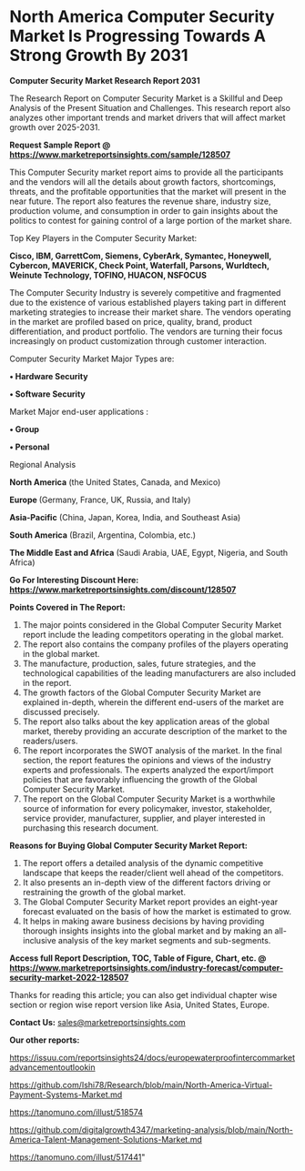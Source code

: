 # North America Computer Security Market Is Progressing Towards A Strong Growth By 2031

<strong>Computer Security Market Research Report 2031</strong>

The Research Report on Computer Security Market is a Skillful and Deep Analysis of the Present Situation and Challenges. This research report also analyzes other important trends and market drivers that will affect market growth over 2025-2031.

<strong>Request Sample Report @ <a href=https://www.marketreportsinsights.com/sample/128507>https://www.marketreportsinsights.com/sample/128507</a></strong>

This Computer Security market report aims to provide all the participants and the vendors will all the details about growth factors, shortcomings, threats, and the profitable opportunities that the market will present in the near future. The report also features the revenue share, industry size, production volume, and consumption in order to gain insights about the politics to contest for gaining control of a large portion of the market share.

Top Key Players in the Computer Security Market:

<strong>Cisco, IBM, GarrettCom, Siemens, CyberArk, Symantec, Honeywell, Cybercon, MAVERICK, Check Point, Waterfall, Parsons, Wurldtech, Weinute Technology, TOFINO, HUACON, NSFOCUS</strong>

The Computer Security Industry is severely competitive and fragmented due to the existence of various established players taking part in different marketing strategies to increase their market share. The vendors operating in the market are profiled based on price, quality, brand, product differentiation, and product portfolio. The vendors are turning their focus increasingly on product customization through customer interaction.

Computer Security Market Major Types are:

<strong>• Hardware Security

• Software Security</strong>

Market Major end-user applications :

<strong>• Group

• Personal</strong>

Regional Analysis

</u><strong><b>North America</b></strong> (the United States, Canada, and Mexico)

<strong><b>Europe </b></strong>(Germany, France, UK, Russia, and Italy)

<strong><b>Asia-Pacific</b></strong> (China, Japan, Korea, India, and Southeast Asia)

<strong><b>South America</b></strong> (Brazil, Argentina, Colombia, etc.)

<strong><b>The Middle East and Africa</b></strong> (Saudi Arabia, UAE, Egypt, Nigeria, and South Africa)

<strong>Go For Interesting Discount Here: <a href=https://www.marketreportsinsights.com/discount/128507>https://www.marketreportsinsights.com/discount/128507</a></strong>

<strong>Points Covered in The Report:</strong>
<ol>
  <li>The major points considered in the Global Computer Security Market report include the leading competitors operating in the global market.</li>
  <li>The report also contains the company profiles of the players operating in the global market.</li>
  <li>The manufacture, production, sales, future strategies, and the technological capabilities of the leading manufacturers are also included in the report.</li>
  <li>The growth factors of the Global Computer Security Market are explained in-depth, wherein the different end-users of the market are discussed precisely.</li>
  <li>The report also talks about the key application areas of the global market, thereby providing an accurate description of the market to the readers/users.</li>
  <li>The report incorporates the SWOT analysis of the market. In the final section, the report features the opinions and views of the industry experts and professionals. The experts analyzed the export/import policies that are favorably influencing the growth of the Global Computer Security Market.</li>
  <li>The report on the Global Computer Security Market is a worthwhile source of information for every policymaker, investor, stakeholder, service provider, manufacturer, supplier, and player interested in purchasing this research document.</li>
</ol>
<strong>Reasons for Buying Global Computer Security Market Report:</strong>

<ol>
  <li>The report offers a detailed analysis of the dynamic competitive landscape that keeps the reader/client well ahead of the competitors.</li>
  <li>It also presents an in-depth view of the different factors driving or restraining the growth of the global market.</li>
  <li>The Global Computer Security Market report provides an eight-year forecast evaluated on the basis of how the market is estimated to grow.</li>
  <li>It helps in making aware business decisions by having providing thorough insights insights into the global market and by making an all-inclusive analysis of the key market segments and sub-segments.</li>
</ol>
<strong>Access full Report Description, TOC, Table of Figure, Chart, etc. @ <a href=https://www.marketreportsinsights.com/industry-forecast/computer-security-market-2022-128507>https://www.marketreportsinsights.com/industry-forecast/computer-security-market-2022-128507</a></strong>


Thanks for reading this article; you can also get individual chapter wise section or region wise report version like Asia, United States, Europe.

<strong>Contact Us:</strong>
sales@marketreportsinsights.com

<strong>Our other reports:</strong>

<a href=https://issuu.com/reportsinsights24/docs/europewaterproofintercommarketadvancementoutlookin>https://issuu.com/reportsinsights24/docs/europewaterproofintercommarketadvancementoutlookin</a>

<a href=https://github.com/Ishi78/Research/blob/main/North-America-Virtual-Payment-Systems-Market.md>https://github.com/Ishi78/Research/blob/main/North-America-Virtual-Payment-Systems-Market.md</a>

<a href=https://tanomuno.com/illust/518574>https://tanomuno.com/illust/518574</a>

<a href=https://github.com/digitalgrowth4347/marketing-analysis/blob/main/North-America-Talent-Management-Solutions-Market.md>https://github.com/digitalgrowth4347/marketing-analysis/blob/main/North-America-Talent-Management-Solutions-Market.md</a>

<a href=https://tanomuno.com/illust/517441>https://tanomuno.com/illust/517441</a>"
